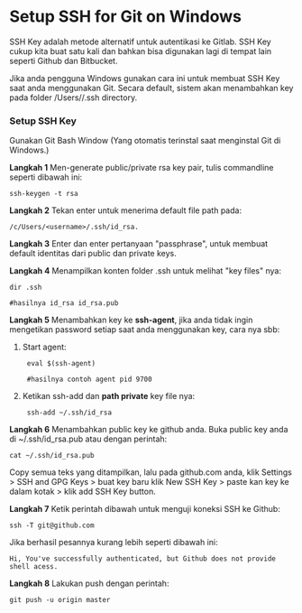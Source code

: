 # Setup SSH for Git on Windows

SSH Key adalah metode alternatif untuk autentikasi ke Gitlab. SSH Key cukup kita buat satu kali dan bahkan bisa digunakan lagi di tempat lain seperti Github dan Bitbucket.

Jika anda pengguna Windows gunakan cara ini untuk membuat SSH Key saat anda menggunakan Git. Secara default, sistem akan menambahkan key pada folder /Users/<username>/.ssh directory.


### Setup SSH Key

Gunakan Git Bash Window (Yang otomatis terinstal saat menginstal Git di Windows.)

**Langkah 1** Men-generate public/private rsa key pair, tulis commandline seperti dibawah ini: 

	ssh-keygen -t rsa
	
**Langkah 2** Tekan enter untuk menerima default file path pada:

	/c/Users/<username>/.ssh/id_rsa.
	
**Langkah 3** Enter dan enter pertanyaan "passphrase", untuk membuat default identitas dari public dan private keys.

**Langkah 4** Menampilkan konten folder .ssh untuk melihat "key files" nya:

	dir .ssh
	
	#hasilnya id_rsa id_rsa.pub
	
**Langkah 5** Menambahkan key ke **ssh-agent**, jika anda tidak ingin mengetikan password setiap saat anda menggunakan key, cara nya sbb:

1. Start agent:

		eval $(ssh-agent)
		
		#hasilnya contoh agent pid 9700
		
2. Ketikan ssh-add dan **path private** key file nya:

		ssh-add ~/.ssh/id_rsa


**Langkah 6** Menambahkan public key ke github anda.
Buka public key anda di ~/.ssh/id_rsa.pub atau dengan perintah:

	cat ~/.ssh/id_rsa.pub
	
Copy semua teks yang ditampilkan, lalu pada github.com anda, klik Settings > SSH and GPG Keys > buat key baru klik New SSH Key > paste kan key ke dalam kotak > klik add SSH Key button.

**Langkah 7** Ketik perintah dibawah untuk menguji koneksi SSH ke Github:

	ssh -T git@github.com
	
Jika berhasil pesannya kurang lebih seperti dibawah ini:

	Hi, You've successfully authenticated, but Github does not provide shell acess.

**Langkah 8** Lakukan push dengan perintah:

	git push -u origin master




